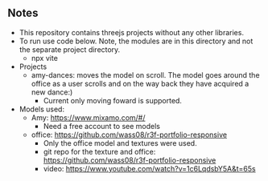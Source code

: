 ## Notes
  * This repository contains threejs projects without any other libraries.
  * To run use code below. Note, the modules are in this directory and not the separate project directory.
    + npx vite
  * Projects 
    + amy-dances: moves the model on scroll. The model goes around the office as a user scrolls and on the way back they have acquired a new dance:)
      - Current only moving foward is supported.
  * Models used:
    + Amy: https://www.mixamo.com/#/
      - Need a free account to see models
    + office: https://github.com/wass08/r3f-portfolio-responsive
      - Only the office model and textures were used.
      - git repo for the texture and office: https://github.com/wass08/r3f-portfolio-responsive
      - video: https://www.youtube.com/watch?v=1c6LqdsbY5A&t=65s